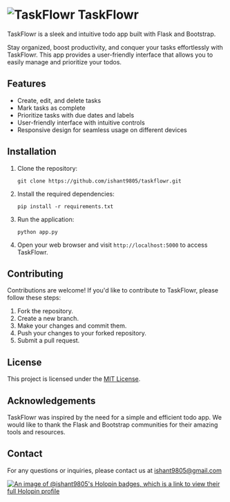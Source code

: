 # ![TaskFlowr](static/icons8-todo-list-arcade-96.ico "TaskFlowr") TaskFlowr

TaskFlowr is a sleek and intuitive todo app built with Flask and Bootstrap.

Stay organized, boost productivity, and conquer your tasks effortlessly with TaskFlowr. This app provides a user-friendly interface that allows you to easily manage and prioritize your todos.

## Features

- Create, edit, and delete tasks
- Mark tasks as complete
- Prioritize tasks with due dates and labels
- User-friendly interface with intuitive controls
- Responsive design for seamless usage on different devices

## Installation

1. Clone the repository:

   ```shell
   git clone https://github.com/ishant9805/taskflowr.git
   ```

2. Install the required dependencies:

   ```shell
   pip install -r requirements.txt
   ```

3. Run the application:

   ```shell
   python app.py
   ```

4. Open your web browser and visit `http://localhost:5000` to access TaskFlowr.

## Contributing

Contributions are welcome! If you'd like to contribute to TaskFlowr, please follow these steps:

1. Fork the repository.
2. Create a new branch.
3. Make your changes and commit them.
4. Push your changes to your forked repository.
5. Submit a pull request.

## License

This project is licensed under the [MIT License](LICENSE).

## Acknowledgements

TaskFlowr was inspired by the need for a simple and efficient todo app. We would like to thank the Flask and Bootstrap communities for their amazing tools and resources.

## Contact

For any questions or inquiries, please contact us at [ishant9805@gmail.com](ishant9805@gmail.com)

[![An image of @ishant9805's Holopin badges, which is a link to view their full Holopin profile](https://holopin.me/ishant9805)](https://holopin.io/@ishant9805)